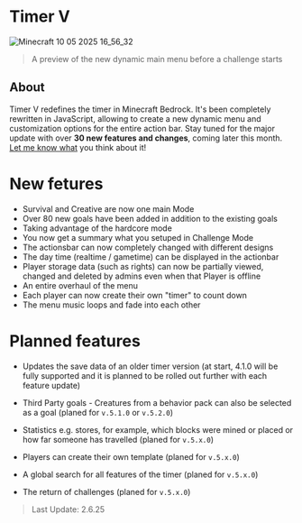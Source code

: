 # Timer V
![Minecraft 10 05 2025 16_56_32](https://github.com/user-attachments/assets/49dd6ae8-c723-4eed-9c06-c4d313ed1ec9)

> A preview of the new dynamic main menu before a challenge starts

## About
Timer V redefines the timer in Minecraft Bedrock.
It's been completely rewritten in JavaScript, allowing to create a new dynamic menu and customization options for the entire action bar.
Stay tuned for the major update with over **30 new features and changes**, coming later this month.
[Let me know what](https://github.com/TheFelixLive/Timer-Ultimate/issues/new?template=feature_request.md) you think about it!

# New fetures
- Survival and Creative are now one main Mode
- Over 80 new goals have been added in addition to the existing goals
- Taking advantage of the hardcore mode
- You now get a summary what you setuped in Challenge Mode
- The actionsbar can now completely changed with different designs
- The day time (realtime / gametime) can be displayed in the actionbar
- Player storage data (such as rights) can now be partially viewed, changed and deleted by admins even when that Player is offline
- An entire overhaul of the menu
- Each player can now create their own \"timer\" to count down
- The menu music loops and fade into each other



# Planned features
- Updates the save data of an older timer version (at start, 4.1.0 will be fully supported and it is planned to be rolled out further with each feature update)
- Third Party goals - Creatures from a behavior pack can also be selected as a goal (planed for `v.5.1.0` or `v.5.2.0`)
- Statistics e.g. stores, for example, which blocks were mined or placed or how far someone has travelled (planed for `v.5.x.0`)
- Players can create their own template (planed for `v.5.x.0`)
- A global search for all features of the timer (planed for `v.5.x.0`)

- The return of challenges (planed for `v.5.x.0`)

> Last Update: 2.6.25

